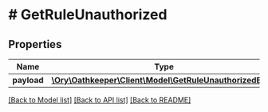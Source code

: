 # # GetRuleUnauthorized

## Properties

Name | Type | Description | Notes
------------ | ------------- | ------------- | -------------
**payload** | [**\Ory\Oathkeeper\Client\Model\GetRuleUnauthorizedBody**](GetRuleUnauthorizedBody.md) |  | [optional]

[[Back to Model list]](../../README.md#models) [[Back to API list]](../../README.md#endpoints) [[Back to README]](../../README.md)
